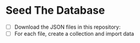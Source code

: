 # Seed The Database
- [ ] Download the JSON files in this repository: 
- [ ] For each file, create a collection and import data